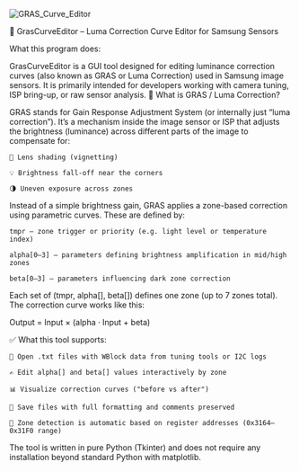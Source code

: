 ![GRAS_Curve_Editor](https://github.com/user-attachments/assets/2a841253-d3e1-43f3-8c33-b94b994e4af4)

📘 GrasCurveEditor – Luma Correction Curve Editor for Samsung Sensors

What this program does:

GrasCurveEditor is a GUI tool designed for editing luminance correction curves (also known as GRAS or Luma Correction) used in Samsung image sensors. It is primarily intended for developers working with camera tuning, ISP bring-up, or raw sensor analysis.
🧠 What is GRAS / Luma Correction?

GRAS stands for Gain Response Adjustment System (or internally just “luma correction”). It’s a mechanism inside the image sensor or ISP that adjusts the brightness (luminance) across different parts of the image to compensate for:

    🔆 Lens shading (vignetting)

    💡 Brightness fall-off near the corners

    🌗 Uneven exposure across zones

Instead of a simple brightness gain, GRAS applies a zone-based correction using parametric curves. These are defined by:

    tmpr — zone trigger or priority (e.g. light level or temperature index)

    alpha[0–3] — parameters defining brightness amplification in mid/high zones

    beta[0–3] — parameters influencing dark zone correction

Each set of (tmpr, alpha[], beta[]) defines one zone (up to 7 zones total). The correction curve works like this:

Output = Input × (alpha · Input + beta)

✅ What this tool supports:

    📂 Open .txt files with WBlock data from tuning tools or I2C logs

    ✍️ Edit alpha[] and beta[] values interactively by zone

    📊 Visualize correction curves ("before vs after")

    💾 Save files with full formatting and comments preserved

    🧩 Zone detection is automatic based on register addresses (0x3164–0x31F0 range)

The tool is written in pure Python (Tkinter) and does not require any installation beyond standard Python with matplotlib.
